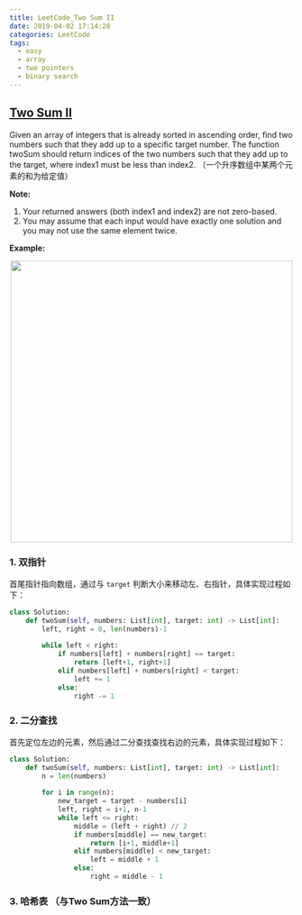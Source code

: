 ```yaml
---
title: LeetCode_Two Sum II
date: 2019-04-02 17:14:28
categories: LeetCode
tags: 
  - easy
  - array
  - two pointers
  - binary search
---
```


## [Two Sum II](https://leetcode.com/problems/two-sum-ii-input-array-is-sorted/)

Given an array of integers that is already sorted in ascending order, find two numbers such that they add up to a specific target number. The function twoSum should return indices of the two numbers such that they add up to the target, where index1 must be less than index2.
（一个升序数组中某两个元素的和为给定值）


<!--more-->

**Note:**
1. Your returned answers (both index1 and index2) are not zero-based.
2. You may assume that each input would have exactly one solution and you may not use the same element twice.

**Example:** 

<div align=center>
	<img src="/images/leetcode_1.png" width = "500" align=center/>
</div>


### 1. 双指针
首尾指针指向数组，通过与 `target` 判断大小来移动左、右指针，具体实现过程如下：

```python
class Solution:
    def twoSum(self, numbers: List[int], target: int) -> List[int]:
        left, right = 0, len(numbers)-1
        
        while left < right:
            if numbers[left] + numbers[right] == target:
                return [left+1, right+1]
            elif numbers[left] + numbers[right] < target:
                left += 1
            else:
                right -= 1
```

### 2. 二分查找
首先定位左边的元素，然后通过二分查找查找右边的元素，具体实现过程如下：

```python
class Solution:
    def twoSum(self, numbers: List[int], target: int) -> List[int]:
        n = len(numbers)
        
        for i in range(n):
            new_target = target - numbers[i]
            left, right = i+1, n-1
            while left <= right:
                middle = (left + right) // 2
                if numbers[middle] == new_target:
                    return [i+1, middle+1]
                elif numbers[middle] < new_target:
                    left = middle + 1
                else:
                    right = middle - 1
```

### 3. 哈希表 （与Two Sum方法一致）